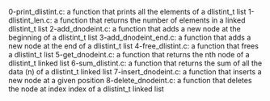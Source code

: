 0-print_dlistint.c: a function that prints all the elements of a dlistint_t list
1-dlistint_len.c: a function that returns the number of elements in a linked dlistint_t list
2-add_dnodeint.c: a function that adds a new node at the beginning of a dlistint_t list
3-add_dnodeint_end.c: a function that adds a new node at the end of a dlistint_t list
4-free_dlistint.c: a function that frees a dlistint_t list
5-get_dnodeint.c: a function that returns the nth node of a dlistint_t linked list
6-sum_dlistint.c: a function that returns the sum of all the data (n) of a dlistint_t linked list
7-insert_dnodeint.c: a function that inserts a new node at a given position
8-delete_dnodeint.c: a function that deletes the node at index index of a dlistint_t linked list
